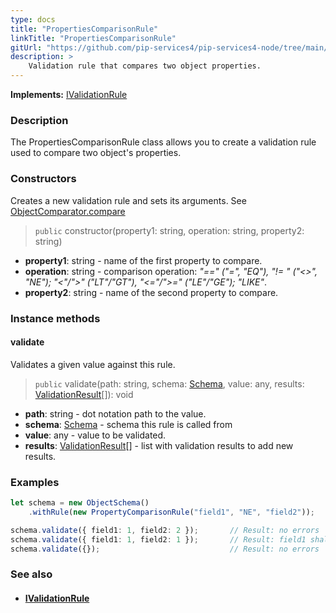 ```yaml
---
type: docs
title: "PropertiesComparisonRule"
linkTitle: "PropertiesComparisonRule"
gitUrl: "https://github.com/pip-services4/pip-services4-node/tree/main/pip-services4-data-node"
description: >
    Validation rule that compares two object properties.
---
```


**Implements:** [IValidationRule](../ivalidation_rule)

### Description

The PropertiesComparisonRule class allows you to create a validation rule used to compare two object's properties.

### Constructors
Creates a new validation rule and sets its arguments.
See [ObjectComparator.compare](../object_comparator/#compare)

> `public` constructor(property1: string, operation: string, property2: string)

- **property1**: string - name of the first property to compare.
- **operation**: string - comparison operation: *"==" ("=", "EQ"), "!= " ("<>", "NE"); "<"/">" ("LT"/"GT"), "<="/">=" ("LE"/"GE"); "LIKE"*.
- **property2**: string - name of the second property to compare.

### Instance methods

#### validate
Validates a given value against this rule.

> `public` validate(path: string, schema: [Schema](../schema), value: any, results: [ValidationResult](../validation_result)[]): void

- **path**: string - dot notation path to the value.
- **schema**: [Schema](../schema) - schema this rule is called from
- **value**: any - value to be validated.
- **results**: [ValidationResult](../validation_result)[] - list with validation results to add new results.

### Examples

```typescript
let schema = new ObjectSchema()
    .withRule(new PropertyComparisonRule("field1", "NE", "field2"));

schema.validate({ field1: 1, field2: 2 });       // Result: no errors
schema.validate({ field1: 1, field2: 1 });       // Result: field1 shall not be equal to field2
schema.validate({});                             // Result: no errors

```

### See also
- #### [IValidationRule](../ivalidation_rule)
